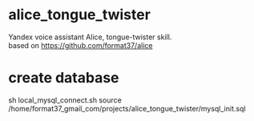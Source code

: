 # alice_tongue_twister
Yandex voice assistant Alice, tongue-twister skill.   
based on https://github.com/format37/alice
# create database
sh local_mysql_connect.sh
source /home/format37_gmail_com/projects/alice_tongue_twister/mysql_init.sql